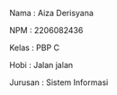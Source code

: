 Nama    : Aiza Derisyana

NPM     : 2206082436

Kelas   : PBP C

Hobi    : Jalan jalan

Jurusan : Sistem Informasi